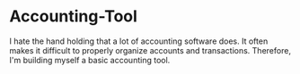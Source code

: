 # Accounting-Tool
I hate the hand holding that a lot of accounting software does. It often makes it difficult to properly organize accounts and transactions. Therefore, I'm building myself a basic accounting tool.
